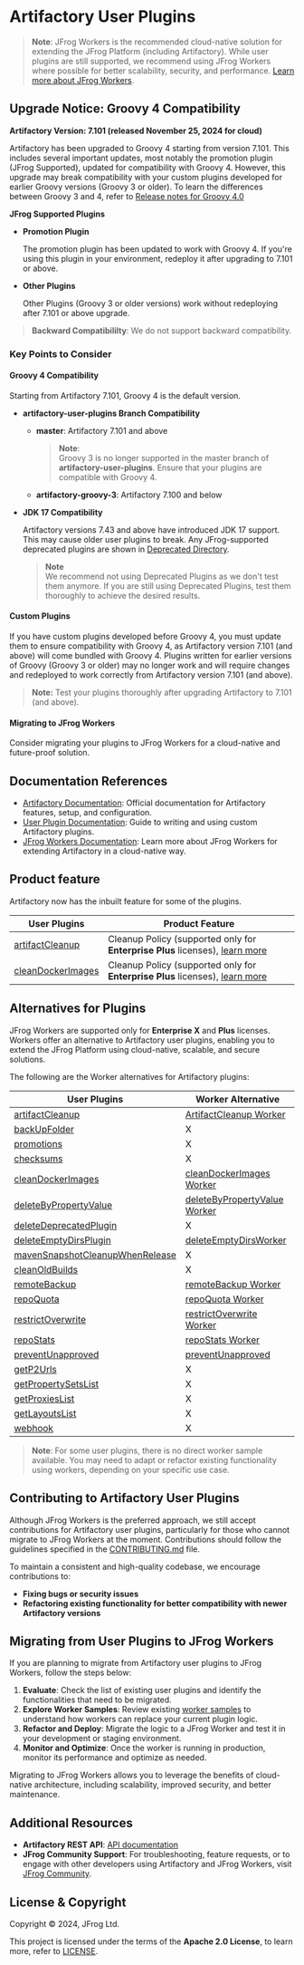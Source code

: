 # Artifactory User Plugins

> **Note**: JFrog Workers is the recommended cloud-native solution for extending the JFrog Platform (including Artifactory). While user plugins are still supported, we recommend using JFrog Workers where possible for better scalability, security, and performance. [Learn more about JFrog Workers](https://jfrog.com/help/r/ybbUNZGwwAmzW2qGyL9Zdw/I4E5sOhWWpIHHfdV37__Iw).

## Upgrade Notice: Groovy 4 Compatibility

**Artifactory Version: 7.101 (released November 25, 2024 for cloud)**

Artifactory has been upgraded to Groovy 4 starting from version 7.101. This includes several important updates, most notably the promotion plugin (JFrog Supported), updated for compatibility with Groovy 4. However, this upgrade may break compatibility with your custom plugins developed for earlier Groovy versions (Groovy 3 or older). To learn the differences between Groovy 3 and 4, refer to [Release notes for Groovy 4.0
](https://groovy-lang.org/releasenotes/groovy-4.0.html)

**JFrog Supported Plugins**

- **Promotion Plugin**
  
    The promotion plugin has been updated to work with Groovy 4. If you're using this plugin in your environment, redeploy it after upgrading to 7.101 or above.

- **Other Plugins**
  
  Other Plugins (Groovy 3 or older versions) work without redeploying after 7.101 or above upgrade.


> **Backward Compatibililty**:
> We do not support backward compatibility.

### Key Points to Consider

#### Groovy 4 Compatibility

Starting from Artifactory 7.101, Groovy 4 is the default version.

- **artifactory-user-plugins Branch Compatibility**

    - **master**: Artifactory 7.101 and above

        > **Note**:
        <br>Groovy 3 is no longer supported in the master branch of **artifactory-user-plugins**. Ensure that your plugins are compatible with Groovy 4.

    - **artifactory-groovy-3**: Artifactory 7.100 and below
  
- **JDK 17 Compatibility**
  
    Artifactory versions 7.43 and above have introduced JDK 17 support. This may cause older user plugins to break. Any JFrog-supported deprecated plugins are shown in [Deprecated Directory](http://github.com/jfrog/artifactory-user-plugins/tree/master/deprecated-plugins).

    > **Note**<br>
    >We recommend not using Deprecated Plugins as we don't test them anymore. If you are still using Deprecated Plugins, test them thoroughly to achieve the desired results.
  
#### Custom Plugins
If you have custom plugins developed before Groovy 4, you must update them to ensure compatibility with Groovy 4, as Artifactory version 7.101 (and above) will come bundled with Groovy 4. Plugins written for earlier versions of Groovy (Groovy 3 or older) may no longer work and will require changes and redeployed to work correctly from  Artifactory version 7.101 (and above).

> **Note:** Test your plugins thoroughly after upgrading Artifactory to 7.101 (and above).


#### Migrating to JFrog Workers
Consider migrating your plugins to JFrog Workers for a cloud-native and future-proof solution.


## Documentation References
- [Artifactory Documentation](https://jfrog.com/help/p/devops-home): Official documentation for Artifactory features, setup, and configuration.
- [User Plugin Documentation](https://jfrog.com/help/r/jfrog-integrations-documentation/user-plugins): Guide to writing and using custom Artifactory plugins.
- [JFrog Workers Documentation](https://jfrog.com/help/r/ybbUNZGwwAmzW2qGyL9Zdw/I4E5sOhWWpIHHfdV37__Iw): Learn more about JFrog Workers for extending Artifactory in a cloud-native way.

## Product feature
Artifactory now has the inbuilt feature for some of the plugins.

| User Plugins | Product Feature |
|-------------|--------------------|
| [artifactCleanup](https://github.com/jfrog/artifactory-user-plugins/blob/master/cleanup/artifactCleanup/README.md) | Cleanup Policy (supported only for **Enterprise Plus** licenses), [learn more](https://jfrog.com/help/r/jfrog-platform-administration-documentation/cleanup-policies) | 
| [cleanDockerImages](https://github.com/jfrog/artifactory-user-plugins/blob/master/cleanup/cleanDockerImages/README.md) | Cleanup Policy (supported only for **Enterprise Plus** licenses), [learn more](https://jfrog.com/help/r/jfrog-platform-administration-documentation/cleanup-policies) | 

## Alternatives for Plugins
JFrog Workers are supported only for **Enterprise X** and **Plus** licenses. Workers offer an alternative to Artifactory user plugins, enabling you to extend the JFrog Platform using cloud-native, scalable, and secure solutions.

The following are the Worker alternatives for Artifactory plugins:

| User Plugins | Worker Alternative |
|-------------|--------------------|
| [artifactCleanup](https://github.com/jfrog/artifactory-user-plugins/blob/master/cleanup/artifactCleanup/README.md) | [ArtifactCleanup Worker](https://github.com/jfrog/workers-sample/tree/main/samples/artifactory/GENERIC_EVENT/artifact-cleanup) |
| [backUpFolder](https://github.com/jfrog/artifactory-user-plugins/blob/master/backup/backupFolders/README.md) | X |
| [promotions](https://github.com/jfrog/artifactory-user-plugins/blob/master/build/promotion/README.md) | X |
| [checksums](https://github.com/jfrog/artifactory-user-plugins/blob/master/checksums/README.md) | X |
| [cleanDockerImages](https://github.com/jfrog/artifactory-user-plugins/blob/master/cleanup/cleanDockerImages/README.md) | [cleanDockerImages Worker](https://github.com/jfrog/workers-sample/blob/main/samples/artifactory/GENERIC_EVENT/clean-docker-images/README.md) |
| [deleteByPropertyValue](https://github.com/jfrog/artifactory-user-plugins/blob/master/cleanup/deleteByPropertyValue/README.md) | [deleteByPropertyValue Worker](https://github.com/jfrog/workers-sample/blob/main/samples/artifactory/GENERIC_EVENT/delete-by-property-value/README.md) |
| [deleteDeprecatedPlugin](https://github.com/jfrog/artifactory-user-plugins/blob/master/cleanup/deleteDeprecated/README.md) | X |
| [deleteEmptyDirsPlugin](https://github.com/jfrog/artifactory-user-plugins/blob/master/cleanup/deleteEmptyDirs/README.md) | [deleteEmptyDirsWorker](https://github.com/jfrog/workers-sample/blob/main/samples/artifactory/GENERIC_EVENT/delete-empty-dirs/README.md) |
| [mavenSnapshotCleanupWhenRelease](https://github.com/jfrog/artifactory-user-plugins/blob/master/cleanup/mavenSnapshotCleanupWhenRelease/README.md) | X |
| [cleanOldBuilds](https://github.com/jfrog/artifactory-user-plugins/blob/master/cleanup/oldBuildCleanup/README.md) | X |
| [remoteBackup](https://github.com/jfrog/artifactory-user-plugins/blob/master/storage/remoteBackup/README.md) | [remoteBackup Worker](https://github.com/jfrog/workers-sample/blob/main/samples/artifactory/GENERIC_EVENT/remote-backup/README.md) |
| [repoQuota](https://github.com/jfrog/artifactory-user-plugins/blob/master/storage/repoQuota/README.md) | [repoQuota Worker](https://github.com/jfrog/workers-sample/blob/main/samples/artifactory/BEFORE_UPLOAD/repo-quota/README.md) |
| [restrictOverwrite](https://github.com/jfrog/artifactory-user-plugins/blob/master/storage/restrictOverwrite/README.md) | [restrictOverwrite Worker](https://github.com/jfrog/workers-sample/blob/main/samples/artifactory/BEFORE_UPLOAD/restrict-overwrite/README.md) |
| [repoStats](https://github.com/jfrog/artifactory-user-plugins/blob/master/stats/repoStats/README.md) | [repoStats Worker](https://github.com/jfrog/workers-sample/blob/main/samples/artifactory/GENERIC_EVENT/repoStats/README.md) |
| [preventUnapproved](https://github.com/jfrog/artifactory-user-plugins/blob/master/governance/preventUnapproved/README.md) | [preventUnapproved](https://github.com/jfrog/workers-sample/blob/main/samples/artifactory/BEFORE_DOWNLOAD/restrict-download-by-property-value/README.md) |
| [getP2Urls](https://github.com/jfrog/artifactory-user-plugins/blob/master/config/getAndSetP2Url/README.md) | X |
| [getPropertySetsList](https://github.com/jfrog/artifactory-user-plugins/blob/master/config/propertySetsConfig/README.md) | X |
| [getProxiesList](https://github.com/jfrog/artifactory-user-plugins/blob/master/config/proxiesConfig/README.md) | X |
| [getLayoutsList](https://github.com/jfrog/artifactory-user-plugins/blob/master/config/repoLayoutsConfig/README.md) | X |
| [webhook](https://github.com/yashprit-jfrog/artifactory-user-plugins/blob/master/webhook/README.md) | X |

> **Note**: For some user plugins, there is no direct worker sample available. You may need to adapt or refactor existing functionality using workers, depending on your specific use case.


## Contributing to Artifactory User Plugins
Although JFrog Workers is the preferred approach, we still accept contributions for Artifactory user plugins, particularly for those who cannot migrate to JFrog Workers at the moment. Contributions should follow the guidelines specified in the [CONTRIBUTING.md](CONTRIBUTING.md) file. 

To maintain a consistent and high-quality codebase, we encourage contributions to:
- **Fixing bugs or security issues**
- **Refactoring existing functionality for better compatibility with newer Artifactory versions**

## Migrating from User Plugins to JFrog Workers

If you are planning to migrate from Artifactory user plugins to JFrog Workers, follow the steps below:

1. **Evaluate**: Check the list of existing user plugins and identify the functionalities that need to be migrated.
2. **Explore Worker Samples**: Review existing [worker samples](https://github.com/jfrog/workers-sample) to understand how workers can replace your current plugin logic.
3. **Refactor and Deploy**: Migrate the logic to a JFrog Worker and test it in your development or staging environment.
4. **Monitor and Optimize**: Once the worker is running in production, monitor its performance and optimize as needed.

Migrating to JFrog Workers allows you to leverage the benefits of cloud-native architecture, including scalability, improved security, and better maintenance.

## Additional Resources

- **Artifactory REST API**: [API documentation](https://www.jfrog.com/confluence/display/JFROG/Artifactory+REST+API)
- **JFrog Community Support**: For troubleshooting, feature requests, or to engage with other developers using Artifactory and JFrog Workers, visit [JFrog Community](https://jfrog.com/community/).


## License & Copyright

Copyright © 2024, JFrog Ltd.

This project is licensed under the terms of the **Apache 2.0 License**, to learn more, refer to [LICENSE](https://github.com/jfrog/artifactory-user-plugins/blob/master/LICENSE).
